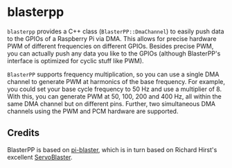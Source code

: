 # blasterpp

`blasterpp` provides a C++ class (`BlasterPP::DmaChannel`) to easily push data
to the GPIOs of a Raspberry Pi via DMA. This allows for precise hardware PWM
of different frequencies on different GPIOs. Besides precise PWM, you can
actually push any data you like to the GPIOs (although BlasterPP's interface is
optimized for cyclic stuff like PWM).

`BlasterPP` supports frequency multiplication, so you can use a single DMA channel
to generate PWM at harmonics of the base frequency. For example, you could set
your base cycle frequency to 50 Hz and use a multiplier of 8. With this, you can
generate PWM at 50, 100, 200 and 400 Hz, all within the same DMA channel but on
different pins.
Further, two simultaneous DMA channels using the PWM and PCM hardware are
supported.

## Credits

BlasterPP is based on [pi-blaster](https://github.com/sarfata/pi-blaster), which is
in turn based on Richard Hirst's excellent [ServoBlaster](https://github.com/sarfata/pi-blaster).
